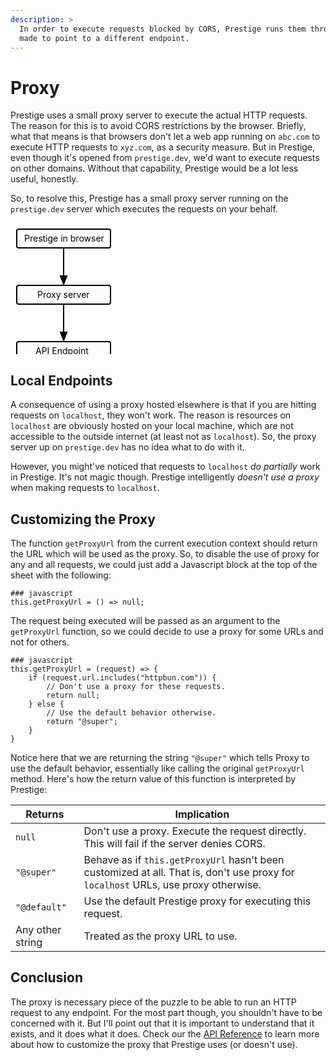 ```yaml
---
description: >
  In order to execute requests blocked by CORS, Prestige runs them through a small proxy server, which can be disabled or
  made to point to a different endpoint.
---
```


# Proxy

Prestige uses a small proxy server to execute the actual HTTP requests. The reason for this is to avoid CORS
restrictions by the browser. Briefly, what that means is that browsers don't let a web app running on `abc.com` to
execute HTTP requests to `xyz.com`, as a security measure. But in Prestige, even though it's opened from
`prestige.dev`, we'd want to execute requests on other domains. Without that capability, Prestige would be a lot less
useful, honestly.

So, to resolve this, Prestige has a small proxy server running on the `prestige.dev` server which executes the
requests on your behalf.

<svg width="600" height="250" version="1.1" xmlns="http://www.w3.org/2000/svg">
  <rect x="10" y="10" rx="3" ry="3" width="150" height="30" stroke="black" fill="transparent" stroke-width="2"/>
  <text x="22" y="30">Prestige in browser</text>
  <line x1="85" x2="85" y1="40" y2="100" stroke="black" stroke-width="2"/>
  <polygon points="85 98 90 85 80 85 85 98" stroke="black" fill="black" stroke-width="2"/>
  <rect x="10" y="100" rx="3" ry="3" width="150" height="30" stroke="black" fill="transparent" stroke-width="2"/>
  <text x="43" y="120">Proxy server</text>
  <line x1="85" x2="85" y1="130" y2="190" stroke="black" stroke-width="2"/>
  <polygon points="85 188 90 175 80 175 85 188" stroke="black" fill="black" stroke-width="2"/>
  <rect x="10" y="190" rx="3" ry="3" width="150" height="30" stroke="black" fill="transparent" stroke-width="2"/>
  <text x="40" y="210">API Endpoint</text>
</svg>

## Local Endpoints

A consequence of using a proxy hosted elsewhere is that if you are hitting requests on `localhost`, they won't work. The
reason is resources on `localhost` are obviously hosted on your local machine, which are not accessible to the outside
internet (at least not as `localhost`). So, the proxy server up on `prestige.dev` has no idea what to do with it.

However, you might've noticed that requests to `localhost` *do partially* work in Prestige. It's not magic though.
Prestige intelligently *doesn't use a proxy* when making requests to `localhost`.

## Customizing the Proxy

The function `getProxyUrl` from the current execution context should return the URL which will be used as the proxy. So,
to disable the use of proxy for any and all requests, we could just add a Javascript block at the top of the sheet with
the following:

```prestige
### javascript
this.getProxyUrl = () => null;
```

The request being executed will be passed as an argument to the `getProxyUrl` function, so we could decide to use a
proxy for some URLs and not for others.

```prestige
### javascript
this.getProxyUrl = (request) => {
	if (request.url.includes("httpbun.com")) {
		// Don't use a proxy for these requests.
		return null;
	} else {
		// Use the default behavior otherwise.
		return "@super";
	}
}
```

Notice here that we are returning the string `"@super"` which tells Proxy to use the default behavior, essentially like
calling the original `getProxyUrl` method. Here's how the return value of this function is interpreted by Prestige:

| Returns | Implication |
| ------- | ----------- |
| `null` | Don't use a proxy. Execute the request directly. This will fail if the server denies CORS. |
| `"@super"` | Behave as if `this.getProxyUrl` hasn't been customized at all. That is, don't use proxy for `localhost` URLs, use proxy otherwise. |
| `"@default"` | Use the default Prestige proxy for executing this request. |
| Any other string | Treated as the proxy URL to use. |

## Conclusion

The proxy is necessary piece of the puzzle to be able to run an HTTP request to any endpoint. For the most part though,
you shouldn't have to be concerned with it. But I'll point out that it is important to understand that it exists, and it
does what it does. Check our the [API Reference](../api-reference.md) to learn more about how to customize the proxy
that Prestige uses (or doesn't use).
